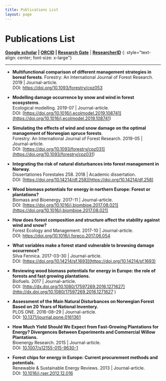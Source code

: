 ```yaml
---
title: Publications List
layout: page
---
```


# Publications List

**[Google scholar](https://scholar.google.es/citations?user=TJ4DXUMAAAAJ&hl=en)  \|  [ORCID](http://orcid.org/0000-0003-3829-5759)  \|  [Research Gate](https://www.researchgate.net/profile/Olalla_Diaz-Yanez)**
|  [**ResearcherID**](http://www.researcherid.com/rid/K-5885-2016) 
{: style="text-align: center; font-size: x-large"}

---

* **Multifunctional comparison of different management strategies in boreal forests**. 
  Forestry: An International Journal of Forest Research. 2019 \| Journal-article.  
  DOI:  https://doi.org/10.1093/forestry/cpz053

  
* **Modelling damage occurrence by snow and wind in forest ecosystems**.  
  Ecological modelling. 2019-07 \| Journal-article.  
  DOI: [https://doi.org/10.1016/j.ecolmodel.2019.108741](<https://doi.org/10.1016/j.ecolmodel.2019.108741>)
  


* **Simulating the effects of wind and snow damage on the optimal management of Norwegian spruce forests**.  
  Forestry: An International Journal of Forest Research. 2019-05 \| Journal-article.  
  DOI: [https://doi.org/10.1093/forestry/cpz031](<https://doi.org/10.1093/forestry/cpz031>)

  

* **Integrating the risk of natural disturbances into forest management in Norway**.  
  Dissertationes Forestales 258. 2018 \| Academic dissertation.  
  DOI: [https://doi.org/10.14214/df.258](https://doi.org/10.14214/df.258)



* **Wood biomass potentials for energy in northern Europe: Forest or plantations?**  
  Biomass and Bioenergy. 2017-11 \| Journal-article.  
  DOI: [https://doi.org/10.1016/j.biombioe.2017.08.021](https://doi.org/10.1016/j.biombioe.2017.08.021)



* **How does forest composition and structure affect the stability against wind and snow?**  
  Forest Ecology and Management. 2017-10 \| Journal-article.  
  DOI: [https://doi.org/10.1016/j.foreco.2017.06.054 ](https://doi.org/10.1016/j.foreco.2017.06.054)



* **What variables make a forest stand vulnerable to browsing damage occurrence?**  
  Silva Fennica. 2017-03–30 \| Journal-article.  
  DOI: [https://doi.org/10.14214/sf.1693](https://doi.org/10.14214/sf.1693)



* **Reviewing wood biomass potentials for energy in Europe: the role of forests and fast growing plantations.**  
  Biofuels. 2017 \| Journal-article.  
  DOI: [http://dx.doi.org/10.1080/17597269.2016.1271627](http://dx.doi.org/10.1080/17597269.2016.1271627 ) 



* **Assessment of the Main Natural Disturbances on Norwegian Forest Based on 20 Years of National Inventory.**  
  PLOS ONE. 2016-08–29 \| Journal-article.  
  DOI: [10.1371/journal.pone.0161361](http://dx.doi.org/10.1371/journal.pone.0161361)



* **How Much Yield Should We Expect from Fast-Growing Plantations for Energy? Divergences Between Experiments and Commercial Willow Plantations.**  
  Bioenergy Research. 2015 \| Journal-article.  
  DOI: [10.1007/s12155-015-9630-1](https://doi.org/10.1007/s12155-015-9630-1)



* **Forest chips for energy in Europe: Current procurement methods and potentials.**  
  Renewable & Sustainable Energy Reviews. 2013 \| Journal-article.  
  DOI: [10.1016/j.rser.2012.12.016](https://doi.org/10.1016/j.rser.2012.12.016)
